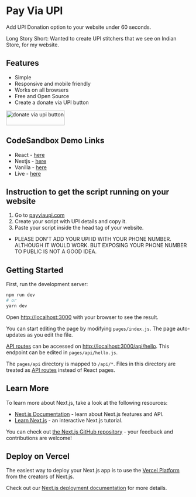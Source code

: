 # Pay Via UPI

Add UPI Donation option to your website under 60 seconds.

Long Story Short: Wanted to create UPI stitchers that we see on Indian Store, for my website.

## Features
- Simple
- Responsive and mobile friendly
- Works on all browsers
- Free and Open Source
- Create a donate via UPI button 

<a href="https://donateviaupi.com/pratiksharma@boi?pn=Pratik%20Sharma&amp;amount_list=10,20,50,100" target="_blank" rel="noreferrer"> <img style="width:160px !important; height: 40px !important" src="https://payviaupi.com/default-purple.png" alt="donate via upi button"> </a>



## CodeSandbox Demo Links

- React - [here](https://codesandbox.io/s/clever-franklin-b9r2j2)
- Nextjs - [here](https://codesandbox.io/s/pay-via-upi-demo-hryroz)
- Vanilla - [here](https://codesandbox.io/s/crimson-cdn-95252g)
- Live - [here](https://payviaupi.com)


## Instruction to get the script running on your website


1. Go to [payviaupi.com](https://payviaupi.com)
2. Create your script with UPI details and copy it. 
3. Paste your script inside the head tag of your website.



* PLEASE DON'T ADD YOUR UPI ID WITH YOUR PHONE NUMBER. ALTHOUGH IT WOULD WORK. BUT EXPOSING YOUR PHONE NUMBER TO PUBLIC IS NOT A GOOD IDEA.

## Getting Started

First, run the development server:

```bash
npm run dev
# or
yarn dev
```

Open [http://localhost:3000](http://localhost:3000) with your browser to see the result.

You can start editing the page by modifying `pages/index.js`. The page auto-updates as you edit the file.

[API routes](https://nextjs.org/docs/api-routes/introduction) can be accessed on [http://localhost:3000/api/hello](http://localhost:3000/api/hello). This endpoint can be edited in `pages/api/hello.js`.

The `pages/api` directory is mapped to `/api/*`. Files in this directory are treated as [API routes](https://nextjs.org/docs/api-routes/introduction) instead of React pages.

## Learn More

To learn more about Next.js, take a look at the following resources:

- [Next.js Documentation](https://nextjs.org/docs) - learn about Next.js features and API.
- [Learn Next.js](https://nextjs.org/learn) - an interactive Next.js tutorial.

You can check out [the Next.js GitHub repository](https://github.com/vercel/next.js/) - your feedback and contributions are welcome!

## Deploy on Vercel

The easiest way to deploy your Next.js app is to use the [Vercel Platform](https://vercel.com/new?utm_medium=default-template&filter=next.js&utm_source=create-next-app&utm_campaign=create-next-app-readme) from the creators of Next.js.

Check out our [Next.js deployment documentation](https://nextjs.org/docs/deployment) for more details.
